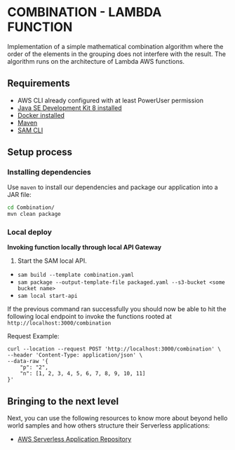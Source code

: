# COMBINATION - LAMBDA FUNCTION

Implementation of a simple mathematical combination algorithm where the order of the elements in the grouping does not interfere with the result. The algorithm runs on the architecture of Lambda AWS functions.

## Requirements

* AWS CLI already configured with at least PowerUser permission
* [Java SE Development Kit 8 installed](http://www.oracle.com/technetwork/java/javase/downloads/jdk8-downloads-2133151.html)
* [Docker installed](https://www.docker.com/community-edition)
* [Maven](https://maven.apache.org/install.html)
* [SAM CLI](https://github.com/awslabs/aws-sam-cli)

## Setup process

### Installing dependencies

Use `maven` to install our dependencies and package our application into a JAR file:
```bash
cd Combination/
mvn clean package
```

### Local deploy

**Invoking function locally through local API Gateway**
1. Start the SAM local API.
 - `sam build --template combination.yaml`
 - `sam package --output-template-file packaged.yaml --s3-bucket <some bucket name>`
 - `sam local start-api`


If the previous command ran successfully you should now be able to hit the following local endpoint to
invoke the functions rooted at `http://localhost:3000/combination`

Request Example:
```
curl --location --request POST 'http://localhost:3000/combination' \
--header 'Content-Type: application/json' \
--data-raw '{
    "p": "2",
    "n": [1, 2, 3, 4, 5, 6, 7, 8, 9, 10, 11]
}'
```

## Bringing to the next level

Next, you can use the following resources to know more about beyond hello world samples and how others
structure their Serverless applications:

* [AWS Serverless Application Repository](https://aws.amazon.com/serverless/serverlessrepo/)
